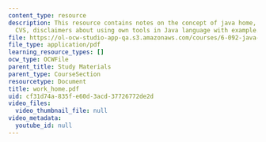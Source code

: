 ```yaml
---
content_type: resource
description: This resource contains notes on the concept of java home, get eclipse,
  CVS, disclaimers about using own tools in Java language with example.
file: https://ol-ocw-studio-app-qa.s3.amazonaws.com/courses/6-092-java-preparation-for-6-170-january-iap-2006/cf31d74a835fe60d3acd37726772de2d_work_home.pdf
file_type: application/pdf
learning_resource_types: []
ocw_type: OCWFile
parent_title: Study Materials
parent_type: CourseSection
resourcetype: Document
title: work_home.pdf
uid: cf31d74a-835f-e60d-3acd-37726772de2d
video_files:
  video_thumbnail_file: null
video_metadata:
  youtube_id: null
---
```

